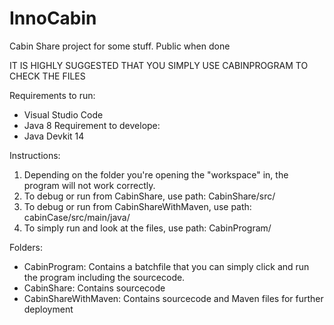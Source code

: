 # InnoCabin
Cabin Share project for some stuff. Public when done

IT IS HIGHLY SUGGESTED THAT YOU SIMPLY USE CABINPROGRAM TO CHECK THE FILES

Requirements to run:
- Visual Studio Code
- Java 8
Requirement to develope:
- Java Devkit 14

Instructions:
1. Depending on the folder you're opening the "workspace" in, the program will not work correctly.
2. To debug or run from CabinShare, use path: CabinShare/src/
3. To debug or run from CabinShareWithMaven, use path: cabinCase/src/main/java/
4. To simply run and look at the files, use path: CabinProgram/

Folders:
- CabinProgram: Contains a batchfile that you can simply click and run the program including the sourcecode.
- CabinShare: Contains sourcecode
- CabinShareWithMaven: Contains sourcecode and Maven files for further deployment

